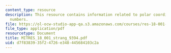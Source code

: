 ```yaml
---
content_type: resource
description: This resource contains information related to polar coordinates and complex
  numbers.
file: https://ol-ocw-studio-app-qa.s3.amazonaws.com/courses/res-18-001-calculus-online-textbook-spring-2005/d7f8383935f24726e348445684103c2a_MITRES_18_001_strang_9394.pdf
file_type: application/pdf
resourcetype: Document
title: MITRES_18_001_strang_9394.pdf
uid: d7f83839-35f2-4726-e348-445684103c2a
---
```

